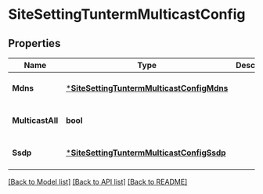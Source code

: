 # SiteSettingTuntermMulticastConfig

## Properties
Name | Type | Description | Notes
------------ | ------------- | ------------- | -------------
**Mdns** | [***SiteSettingTuntermMulticastConfigMdns**](site_setting_tunterm_multicast_config_mdns.md) |  | [optional] [default to null]
**MulticastAll** | **bool** |  | [optional] [default to false]
**Ssdp** | [***SiteSettingTuntermMulticastConfigSsdp**](site_setting_tunterm_multicast_config_ssdp.md) |  | [optional] [default to null]

[[Back to Model list]](../README.md#documentation-for-models) [[Back to API list]](../README.md#documentation-for-api-endpoints) [[Back to README]](../README.md)

